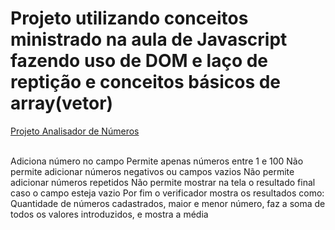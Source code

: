  <h1>Projeto utilizando conceitos ministrado na aula de Javascript fazendo uso de DOM e laço de reptição e conceitos básicos de array(vetor)</h1>
  <a href="https://geffersoncosta.github.io/Estudos-JavaScript/aula16ex/ex18/index.html">Projeto Analisador de Números </a><br>
  <br>
  <p>
       Adiciona número no campo 
       Permite apenas números entre 1 e 100
       Não permite adicionar números negativos ou campos vazios
       Não permite adicionar números repetidos
       Não permite mostrar na tela o resultado final caso o campo esteja vazio
       Por fim o verificador mostra os resultados como: Quantidade de números cadastrados, maior e menor número, 
       faz a soma de todos os valores introduzidos, e mostra a média
       </p>
 
